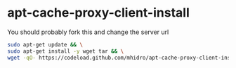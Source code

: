 # apt-cache-proxy-client-install

You should probably fork this and change the server url

```bash
sudo apt-get update && \
sudo apt-get install -y wget tar && \
wget -qO- https://codeload.github.com/mhidro/apt-cache-proxy-client-install/tar.gz/refs/tags/v1.0 | tar -xzO apt-cache-proxy-client-install-1.0/aptproxyinstall.sh | sudo bash

